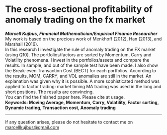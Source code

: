 # The cross-sectional profitability of anomaly trading on the fx market
*__Marcell Kujbus, Financial Mathematician/Empirical Finance Researcher__* <br>
My work is based on the precious work of Menkhoff (2012), Han (2013), and Marshall (2016). <br>
In this research I investigate the rule of anomaly trading on the FX market (using Q10). The portfolios/factors are sorted by Momentum, 
Carry and Volatility phenomena. I invest in the portfolios/assets and compare the results. 
In sample, and out of the sample test have been made. I also show the Break-even Transaction Cost (BECT) for each portfolios.
According to the results, MOM, CARRY, and VOL anomalies are still in the market. An explanation was given why it is possible. 
A  more sophisticated method was applied to factor trading: market timing MA trading was used in the long and short positions. 
The results are convincing. <br>
You can find the finished paper here. Please cite at usage.<br>
**Keywords: Moving Average, Momentum, Carry, Volatility, Factor sorting, Dynamic trading, Transaction cost, Anomaly trading**
***
If any question arises, please do not hesitate to contact me on marcellkujbus@gmail.com


